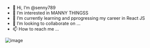 - 👋 Hi, I’m @senny789
- 👀 I’m interested in MANNY THINGSS 
- 🌱 I’m currently learning and pprogressing my career in React JS
- 💞️ I’m looking to collaborate on ...
- 📫 How to reach me ...

<!---
senny789/senny789 is a ✨ special ✨ repository because its `README.md` (this file) appears on your GitHub profile.
You can click the Preview link to take a look at your changes.
--->
![image](https://user-images.githubusercontent.com/51574734/207301333-1f4c7844-2a36-4269-862e-859783653b66.png)
